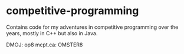 # competitive-programming
Contains code for my adventures in competitive programming over the years, mostly in C++ but also in Java.

DMOJ: op8
mcpt.ca: OMSTER8
